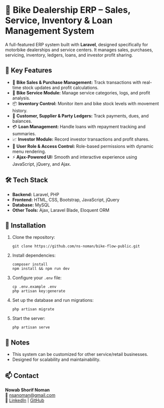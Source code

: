<h1>🚀 Bike Dealership ERP – Sales, Service, Inventory & Loan Management System</h1>

<p>
  A full-featured ERP system built with <strong>Laravel</strong>, designed specifically for motorbike dealerships and service centers. It manages sales, purchases, servicing, inventory, ledgers, loans, and investor profit sharing.
</p>

<h2>🔧 Key Features</h2>
<ul>
  <li>🛵 <strong>Bike Sales & Purchase Management:</strong> Track transactions with real-time stock updates and profit calculations.</li>
  <li>🧰 <strong>Bike Service Module:</strong> Manage service categories, logs, and profit analysis.</li>
  <li>📦 <strong>Inventory Control:</strong> Monitor item and bike stock levels with movement history.</li>
  <li>📒 <strong>Customer, Supplier & Party Ledgers:</strong> Track payments, dues, and balances.</li>
  <li>💳 <strong>Loan Management:</strong> Handle loans with repayment tracking and summaries.</li>
  <li>📈 <strong>Investor Module:</strong> Record investor transactions and profit shares.</li>
  <li>🔐 <strong>User Role & Access Control:</strong> Role-based permissions with dynamic menu rendering.</li>
  <li>⚡ <strong>Ajax-Powered UI:</strong> Smooth and interactive experience using JavaScript, jQuery, and Ajax.</li>
</ul>

<h2>🛠️ Tech Stack</h2>
<ul>
  <li><strong>Backend:</strong> Laravel, PHP</li>
  <li><strong>Frontend:</strong> HTML, CSS, Bootstrap, JavaScript, jQuery</li>
  <li><strong>Database:</strong> MySQL</li>
  <li><strong>Other Tools:</strong> Ajax, Laravel Blade, Eloquent ORM</li>
</ul>

<h2>📂 Installation</h2>
<ol>
  <li>Clone the repository:
    <pre><code>git clone https://github.com/ns-noman/bike-flow-public.git</code></pre>
  </li>
  <li>Install dependencies:
    <pre><code>composer install
npm install && npm run dev</code></pre>
  </li>
  <li>Configure your <code>.env</code> file:
    <pre><code>cp .env.example .env
php artisan key:generate</code></pre>
  </li>
  <li>Set up the database and run migrations:
    <pre><code>php artisan migrate</code></pre>
  </li>
  <li>Start the server:
    <pre><code>php artisan serve</code></pre>
  </li>
</ol>

<h2>📌 Notes</h2>
<ul>
  <li>This system can be customized for other service/retail businesses.</li>
  <li>Designed for scalability and maintainability.</li>
</ul>

<h2>📫 Contact</h2>
<p>
  <strong>Nowab Shorif Noman</strong><br>
  📧 <a href="mailto:nsanoman@gmail.com">nsanoman@gmail.com</a><br>
  🔗 <a href="https://www.linkedin.com/in/nowab-shorif" target="_blank">LinkedIn</a> |
  <a href="https://github.com/ns-noman" target="_blank">GitHub</a>
</p>
